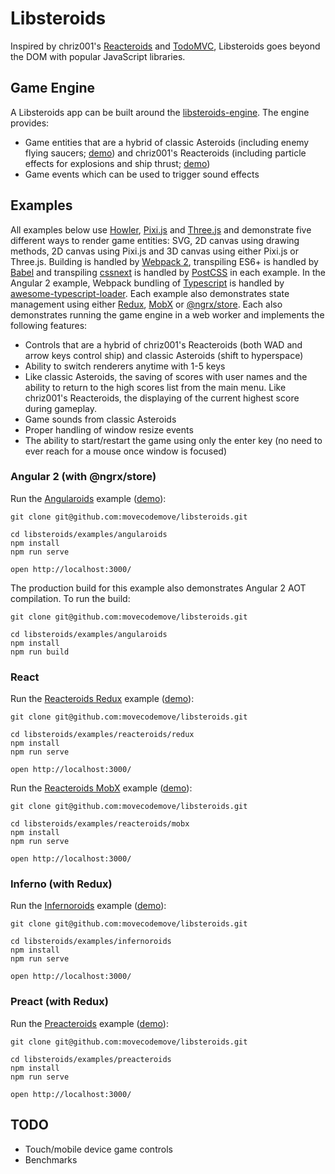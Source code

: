 # Libsteroids

Inspired by chriz001's [Reacteroids](https://github.com/chriz001/Reacteroids) and [TodoMVC](https://github.com/tastejs/todomvc), Libsteroids goes beyond the DOM with popular JavaScript libraries.

## Game Engine

A Libsteroids app can be built around the [libsteroids-engine](https://www.npmjs.com/package/libsteroids-engine).  The engine provides:

- Game entities that are a hybrid of classic Asteroids (including enemy flying saucers; [demo](http://www.classicgaming.cc/classics/asteroids/play-asteroids)) and chriz001's Reacteroids (including particle effects for explosions and ship thrust; [demo](https://chriz001.github.io/Reacteroids))
- Game events which can be used to trigger sound effects

## Examples

All examples below use [Howler](https://github.com/goldfire/howler.js), [Pixi.js](https://github.com/pixijs/pixi.js) and [Three.js](https://github.com/mrdoob/three.js) and demonstrate five different ways to render game entities: SVG, 2D canvas using drawing methods, 2D canvas using Pixi.js and 3D canvas using either Pixi.js or Three.js.  Building is handled by [Webpack 2](https://github.com/webpack/webpack), transpiling ES6+ is handled by [Babel](https://github.com/babel/babel) and transpiling [cssnext](http://cssnext.io/) is handled by [PostCSS](https://github.com/postcss/postcss) in each example.  In the Angular 2 example, Webpack bundling of [Typescript](https://github.com/Microsoft/TypeScript) is handled by [awesome-typescript-loader](https://github.com/s-panferov/awesome-typescript-loader).  Each example also demonstrates state management using either [Redux](https://github.com/reactjs/redux), [MobX](https://github.com/mobxjs/mobx) or [@ngrx/store](https://github.com/ngrx/store).  Each also demonstrates running the game engine in a web worker and implements the following features:

- Controls that are a hybrid of chriz001's Reacteroids (both WAD and arrow keys control ship) and classic Asteroids (shift to hyperspace)
- Ability to switch renderers anytime with 1-5 keys
- Like classic Asteroids, the saving of scores with user names and the ability to return to the high scores list from the main menu.  Like chriz001's Reacteroids, the displaying of the current highest score during gameplay.
- Game sounds from classic Asteroids
- Proper handling of window resize events
- The ability to start/restart the game using only the enter key (no need to ever reach for a mouse once window is focused)

### Angular 2 (with @ngrx/store)

Run the [Angularoids](https://github.com/movecodemove/libsteroids/tree/master/examples/angularoids) example ([demo](https://movecodemove.github.io/libsteroids/angularoids)):

```
git clone git@github.com:movecodemove/libsteroids.git

cd libsteroids/examples/angularoids
npm install
npm run serve

open http://localhost:3000/

```

The production build for this example also demonstrates Angular 2 AOT compilation.  To run the build:

```
git clone git@github.com:movecodemove/libsteroids.git

cd libsteroids/examples/angularoids
npm install
npm run build

```

### React

Run the [Reacteroids Redux](https://github.com/movecodemove/libsteroids/tree/master/examples/reacteroids/redux) example ([demo](https://movecodemove.github.io/libsteroids/reacteroids/redux)):

```
git clone git@github.com:movecodemove/libsteroids.git

cd libsteroids/examples/reacteroids/redux
npm install
npm run serve

open http://localhost:3000/

```

Run the [Reacteroids MobX](https://github.com/movecodemove/libsteroids/tree/master/examples/reacteroids/mobx) example ([demo](https://movecodemove.github.io/libsteroids/reacteroids/mobx)):

```
git clone git@github.com:movecodemove/libsteroids.git

cd libsteroids/examples/reacteroids/mobx
npm install
npm run serve

open http://localhost:3000/

```

### Inferno (with Redux)

Run the [Infernoroids](https://github.com/movecodemove/libsteroids/tree/master/examples/infernoroids) example ([demo](https://movecodemove.github.io/libsteroids/infernoroids)):

```
git clone git@github.com:movecodemove/libsteroids.git

cd libsteroids/examples/infernoroids
npm install
npm run serve

open http://localhost:3000/

```

### Preact (with Redux)

Run the [Preacteroids](https://github.com/movecodemove/libsteroids/tree/master/examples/preacteroids) example ([demo](https://movecodemove.github.io/libsteroids/preacteroids)):

```
git clone git@github.com:movecodemove/libsteroids.git

cd libsteroids/examples/preacteroids
npm install
npm run serve

open http://localhost:3000/

```

## TODO

- Touch/mobile device game controls
- Benchmarks
